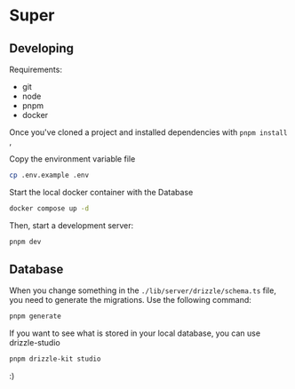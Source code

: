 # Super

## Developing

Requirements:

- git
- node
- pnpm
- docker

Once you've cloned a project and installed dependencies with `pnpm install` ,

Copy the environment variable file

```bash
cp .env.example .env
```

Start the local docker container with the Database

```bash
docker compose up -d
```

Then, start a development server:

```bash
pnpm dev
```

## Database

When you change something in the `./lib/server/drizzle/schema.ts` file, you need to generate the migrations.
Use the following command:

```bash
pnpm generate
```

If you want to see what is stored in your local database, you can use drizzle-studio

```bash
pnpm drizzle-kit studio
```
:)
